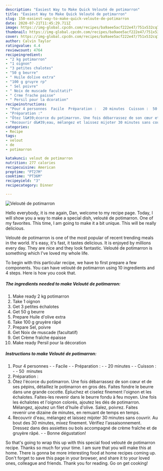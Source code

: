 ```yaml
---
description: "Easiest Way to Make Quick Velouté de potimarron"
title: "Easiest Way to Make Quick Velouté de potimarron"
slug: 150-easiest-way-to-make-quick-veloute-de-potimarron
date: 2020-07-21T11:45:29.711Z
image: https://img-global.cpcdn.com/recipes/ba9aee5acf222e47/751x532cq70/veloute-de-potimarron-photo-principale-de-la-recette.jpg
thumbnail: https://img-global.cpcdn.com/recipes/ba9aee5acf222e47/751x532cq70/veloute-de-potimarron-photo-principale-de-la-recette.jpg
cover: https://img-global.cpcdn.com/recipes/ba9aee5acf222e47/751x532cq70/veloute-de-potimarron-photo-principale-de-la-recette.jpg
author: Calvin Taylor
ratingvalue: 4.4
reviewcount: 4764
recipeingredient:
- "2 kg potimarron"
- "1 oignon"
- "3 petites chalotes"
- "50 g beurre"
- " Huile dolive extra"
- "100 g gruyre rp"
- " Sel poivre"
- " Noix de muscade facultatif"
- " Crme frache paisse"
- " Persil pour la dcoration"
recipeinstructions:
- "Pour 4 personnes  Facile  Préparation :   20 minutes  Cuisson :  50  minutes"
- "Préparation :"
- "Ôtez l&#39;écorce du potimarron. Une fois débarrassez de son cœur et de ses pépins, détaillez le potimarron en gros dés. Faites fondre le beurre dans une grande cocotte. Épluchez et ciselez finement l&#39;oignon et les échalotes. Faites-les revenir dans le beurre fondu à feu moyen. Une fois les échalotes et l&#39;oignon colorés, ajoutez les dés de potimarron. Mélangez, ajoutez un filet d&#39;huile d&#39;olive. Salez, poivrez. Faites revenir une dizaine de minutes, en remuant de temps en temps."
- "Recouvrir d&#39;eau, mélangez et laissez mijoter 30 minutes sans couvrir. Au bout des 30 minutes, mixez finement. Vérifiez l&#39;assaisonnement. Dressez dans des assiettes ou bols accompagné de crème fraîche et de gruyère râpé.  Bonne dégustation!"
categories:
- Recipe
tags:
- velout
- de
- potimarron

katakunci: velout de potimarron 
nutrition: 277 calories
recipecuisine: American
preptime: "PT27M"
cooktime: "PT36M"
recipeyield: "3"
recipecategory: Dinner

---
```



![Velouté de potimarron](https://img-global.cpcdn.com/recipes/ba9aee5acf222e47/751x532cq70/veloute-de-potimarron-photo-principale-de-la-recette.jpg)

Hello everybody, it is me again, Dan, welcome to my recipe page. Today, I will show you a way to make a special dish, velouté de potimarron. One of my favorites. This time, I am going to make it a bit unique. This will be really delicious.

Velouté de potimarron is one of the most popular of recent trending meals in the world. It's easy, it's fast, it tastes delicious. It is enjoyed by millions every day. They are nice and they look fantastic. Velouté de potimarron is something which I've loved my whole life.




To begin with this particular recipe, we have to first prepare a few components. You can have velouté de potimarron using 10 ingredients and 4 steps. Here is how you cook that.

<!--inarticleads1-->

##### The ingredients needed to make Velouté de potimarron:

1. Make ready 2 kg potimarron
1. Take 1 oignon
1. Get 3 petites échalotes
1. Get 50 g beurre
1. Prepare  Huile d&#39;olive extra
1. Take 100 g gruyère râpé
1. Prepare  Sel, poivre
1. Get  Noix de muscade (facultatif)
1. Get  Crème fraîche épaisse
1. Make ready  Persil pour la décoration




<!--inarticleads2-->

##### Instructions to make Velouté de potimarron:

1. Pour 4 personnes -  - Facile -  - Préparation :  -  - 20 minutes -  - Cuisson : -  - 50  minutes
1. Préparation :
1. Ôtez l&#39;écorce du potimarron. Une fois débarrassez de son cœur et de ses pépins, détaillez le potimarron en gros dés. Faites fondre le beurre dans une grande cocotte. Épluchez et ciselez finement l&#39;oignon et les échalotes. Faites-les revenir dans le beurre fondu à feu moyen. Une fois les échalotes et l&#39;oignon colorés, ajoutez les dés de potimarron. Mélangez, ajoutez un filet d&#39;huile d&#39;olive. Salez, poivrez. Faites revenir une dizaine de minutes, en remuant de temps en temps.
1. Recouvrir d&#39;eau, mélangez et laissez mijoter 30 minutes sans couvrir. Au bout des 30 minutes, mixez finement. Vérifiez l&#39;assaisonnement. Dressez dans des assiettes ou bols accompagné de crème fraîche et de gruyère râpé. -  - Bonne dégustation!




So that's going to wrap this up with this special food velouté de potimarron recipe. Thanks so much for your time. I am sure that you will make this at home. There is gonna be more interesting food at home recipes coming up. Don't forget to save this page in your browser, and share it to your loved ones, colleague and friends. Thank you for reading. Go on get cooking!
